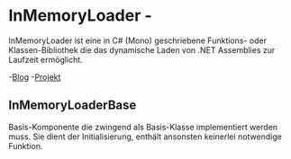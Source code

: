 # InMemoryLoader - 

InMemoryLoader ist eine in C# (Mono) geschriebene Funktions- oder Klassen-Bibliothek die das dynamische Laden von .NET Assemblies zur Laufzeit ermöglicht.

-[Blog](https://blog.responsive-kaysta.ch/post/inmemoryloader)
-[Projekt](https://responsive-it.biz/projects/inmemoryloader/)


## InMemoryLoaderBase 

Basis-Komponente die zwingend als Basis-Klasse implementiert werden muss. Sie dient der Initialisierung, enthält ansonsten keinerlei notwendige Funktion. 
